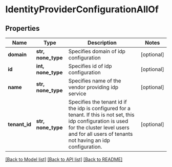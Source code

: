# IdentityProviderConfigurationAllOf


## Properties
Name | Type | Description | Notes
------------ | ------------- | ------------- | -------------
**domain** | **str, none_type** | Specifies domain of idp configuration | [optional] 
**id** | **int, none_type** | Specifies id of idp configuration | [optional] 
**name** | **str, none_type** | Specifies name of the vendor providing idp service | [optional] 
**tenant_id** | **str, none_type** | Specifies the tenant id if the idp is configured for a tenant. If this is not set, this idp configuration is used for the cluster level users and for all users of tenants not having an idp configuration. | [optional] 

[[Back to Model list]](../README.md#documentation-for-models) [[Back to API list]](../README.md#documentation-for-api-endpoints) [[Back to README]](../README.md)


